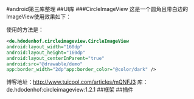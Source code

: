 #android第三库整理
##UI库
###CircleImageView 
这是一个圆角且带白边的ImageView使用效果如下：

使用的方法是：
```xml
<de.hdodenhof.circleimageview.CircleImageView
android:layout_width="160dp"
android:layout_height="160dp"
android:layout_centerInParent="true"
android:src="@drawable/demo"
app:border_width="2dp"app:border_color="@color/dark" />
```
博客地址：http://www.tuicool.com/articles/mQNFJ3
库：de.hdodenhof:circleimageview:1.2.1
##框架
##插件
